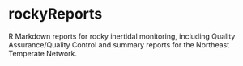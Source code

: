 # rockyReports
R Markdown reports for rocky inertidal monitoring, including Quality Assurance/Quality Control and summary reports for the Northeast Temperate Network.
